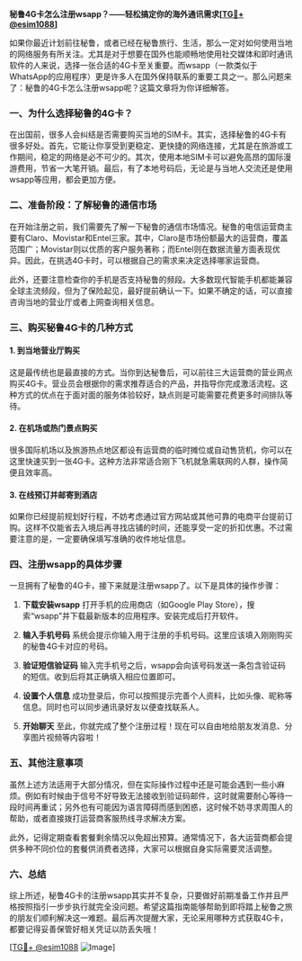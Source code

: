 **秘鲁4G卡怎么注册wsapp？——轻松搞定你的海外通讯需求[[TG💪+ @esim1088](https://t.me/s/esim1088)]**

如果你最近计划前往秘鲁，或者已经在秘鲁旅行、生活，那么一定对如何使用当地的网络服务有所关注。尤其是对于想要在国外也能顺畅地使用社交媒体和即时通讯软件的人来说，选择一张合适的4G卡至关重要。而wsapp（一款类似于WhatsApp的应用程序）更是许多人在国外保持联系的重要工具之一。那么问题来了：秘鲁的4G卡怎么注册wsapp呢？这篇文章将为你详细解答。

### 一、为什么选择秘鲁的4G卡？

在出国前，很多人会纠结是否需要购买当地的SIM卡。其实，选择秘鲁的4G卡有很多好处。首先，它能让你享受到更稳定、更快捷的网络连接，尤其是在旅游或工作期间，稳定的网络是必不可少的。其次，使用本地SIM卡可以避免高昂的国际漫游费用，节省一大笔开销。最后，有了本地号码后，无论是与当地人交流还是使用wsapp等应用，都会更加方便。

### 二、准备阶段：了解秘鲁的通信市场

在开始注册之前，我们需要先了解一下秘鲁的通信市场情况。秘鲁的电信运营商主要有Claro、Movistar和Entel三家。其中，Claro是市场份额最大的运营商，覆盖范围广；Movistar则以优质的客户服务著称；而Entel则在数据流量方面表现优异。因此，在挑选4G卡时，可以根据自己的需求来决定选择哪家运营商。

此外，还要注意检查你的手机是否支持秘鲁的频段。大多数现代智能手机都能兼容全球主流频段，但为了保险起见，最好提前确认一下。如果不确定的话，可以直接咨询当地的营业厅或者上网查询相关信息。

### 三、购买秘鲁4G卡的几种方式

#### 1. 到当地营业厅购买
这是最传统也是最直接的方式。当你到达秘鲁后，可以前往三大运营商的营业网点购买4G卡。营业员会根据你的需求推荐适合的产品，并指导你完成激活流程。这种方式的优点在于面对面的服务体验较好，缺点则是可能需要花费更多时间排队等待。

#### 2. 在机场或热门景点购买
很多国际机场以及旅游热点地区都设有运营商的临时摊位或自动售货机，你可以在这里快速买到一张4G卡。这种方法非常适合刚下飞机就急需联网的人群，操作简便且效率高。

#### 3. 在线预订并邮寄到酒店
如果你已经提前规划好行程，不妨考虑通过官方网站或其他可靠的电商平台提前订购。这样不仅能省去入境后再寻找店铺的时间，还能享受一定的折扣优惠。不过需要注意的是，一定要确保填写准确的收件地址信息。

### 四、注册wsapp的具体步骤

一旦拥有了秘鲁的4G卡，接下来就是注册wsapp了。以下是具体的操作步骤：

1. **下载安装wsapp**
   打开手机的应用商店（如Google Play Store），搜索“wsapp”并下载最新版本的应用程序。安装完成后打开软件。

2. **输入手机号码**
   系统会提示你输入用于注册的手机号码。这里应该填入刚刚购买的秘鲁4G卡对应的号码。

3. **验证短信验证码**
   输入完手机号之后，wsapp会向该号码发送一条包含验证码的短信。收到后将其正确填入相应位置即可。

4. **设置个人信息**
   成功登录后，你可以按照提示完善个人资料，比如头像、昵称等信息。同时也可以同步通讯录好友以便查找联系人。

5. **开始聊天**
   至此，你就完成了整个注册过程！现在可以自由地给朋友发消息、分享图片视频等内容啦！

### 五、其他注意事项

虽然上述方法适用于大部分情况，但在实际操作过程中还是可能会遇到一些小麻烦。例如有时候由于信号不好导致无法接收到验证码邮件，这时就需要耐心等待一段时间再重试；另外也有可能因为语言障碍而感到困惑，这时候不妨寻求周围人的帮助，或者直接拨打运营商客服热线寻求解决方案。

此外，记得定期查看套餐剩余情况以免超出预算。通常情况下，各大运营商都会提供多种不同价位的套餐供消费者选择，大家可以根据自身实际需要灵活调整。

### 六、总结

综上所述，秘鲁4G卡的注册wsapp其实并不复杂，只要做好前期准备工作并且严格按照指引一步步执行就完全没问题。希望这篇指南能够帮助到即将踏上秘鲁之旅的朋友们顺利解决这一难题。最后再次提醒大家，无论采用哪种方式获取4G卡，都要记得妥善保管好相关凭证以防丢失哦！

[[TG💪+ @esim1088](https://t.me/s/esim1088) ![Image](https://i.postimg.cc/4NQfJmqS/Snipaste-2025-05-13-00-14-12.png)]
